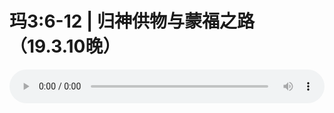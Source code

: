 # 玛3:6-12 | 归神供物与蒙福之路（19.3.10晚）

<audio style="width: 100%;" preload="false" controls controlslist="nodownload"><source src="//file.simai.life/audio/mp3/old/27361.mp3" type="audio/mpeg">Your browser does not support the audio element.</audio>


